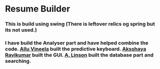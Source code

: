 # Resume Builder 
### This is build using swing (There is leftover relics og spring but its not used.)
### I have build the Analyser part and have helped combine the code. [Allu Vineela](https://github.com/alluvineela) built the predictive keyboard. [Aksshaya Ravikumar](https://github.com/AksshayaR) built the GUI. [A. Linson](https://github.com/linsonandrew) built the database part and searching.
